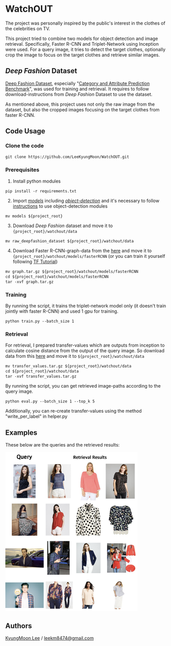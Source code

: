 # WatchOUT

The project was personally inspired by the public's interest in the clothes of the celebrities on TV.

This project tried to combine two models for object detection and image retrieval. Specifically, Faster R-CNN and Triplet-Network using Inception were used.
For a query image, it tries to detect the target clothes, optionally crop the image to focus on the target clothes and retrieve similar images.

## *Deep Fashion* Dataset
[Deep Fashion Dataset](http://mmlab.ie.cuhk.edu.hk/projects/DeepFashion.html), especially "[Category and Attribute Prediction Benchmark](http://mmlab.ie.cuhk.edu.hk/projects/DeepFashion/AttributePrediction.html)", was used for training and retrieval.
It requires to follow download-instructions from *Deep Fashion* Dataset to use the dataset.

As mentioned above, this project uses not only the raw image from the dataset, but also the cropped images focusing on the target clothes from faster R-CNN.

## Code Usage

### Clone the code

```
git clone https://github.com/LeeKyungMoon/WatchOUT.git
```

### Prerequisites

1. Install python modules

```
pip install -r requirements.txt
```

2. Import *[models](https://github.com/tensorflow/models)* including *[object-detection](https://github.com/tensorflow/models/tree/master/research/object_detection)*  and it's necessary to follow [instructions](https://github.com/tensorflow/models/blob/master/research/object_detection/g3doc/installation.md) to use object-detection modules

```
mv models ${project_root}
```

3. Download *Deep Fashion* dataset and move it to ```{project_root}/watchout/data```

```
mv raw_deepfashion_dataset ${project_root}/watchout/data
```

4. Download Faster R-CNN-graph-data from the [here](https://www.dropbox.com/s/mv8c76jnmsmtjuv/graph.tar.gz?dl=0) and move it to ```{project_root}/watchout/models/fasterRCNN``` (or you can train it yourself following [TF Tutorial](https://github.com/tensorflow/models/blob/master/research/object_detection/g3doc/running_locally.md))

```
mv graph.tar.gz ${project_root}/watchout/models/fasterRCNN
cd ${project_root}/watchout/models/fasterRCNN
tar -xvf graph.tar.gz
```

### Training

By running the script, it trains the triplet-network model only (it doesn't train jointly with faster R-CNN) and used 1 gpu for training.

```
python train.py --batch_size 1
```


### Retrieval

For retrieval, I prepared transfer-values which are outputs from inception to calculate cosine distance from the output of the query image.
So download data from this [here](https://www.dropbox.com/s/2bgoyzdgj2r0u7w/transfer_values.tar.gz?dl=0) and move it to ```${project_root}/watchout/data```

```
mv transfer_values.tar.gz ${project_root}/watchout/data
cd ${project_root}/watchout/data
tar -xvf transfer_values.tar.gz
```

By running the script, you can get retrieved image-paths according to the query image.

```
python eval.py --batch_size 1 --top_k 5 
```

Additionally, you can re-create transfer-values using the method "write_per_label" in helper.py


## Examples

These below are the queries and the retrieved results:

![alt tag](example.png)


## Authors

[KyungMoon Lee](http://leekyungmoon.com) / leekm8474@gmail.com
